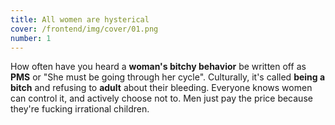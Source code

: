 ```yaml
---
title: All women are hysterical
cover: /frontend/img/cover/01.png
number: 1
---
```


<section class="snap intro"><div class="module">How often have you heard a <b>woman's bitchy behavior</b> be written off as <b>PMS</b> or "She must be going through her cycle". Culturally, it's called <b>being a bitch</b> and refusing to <b>adult</b> about their bleeding. Everyone knows women can control it, and actively choose not to. Men just pay the price because they're fucking irrational children.</div></section>
